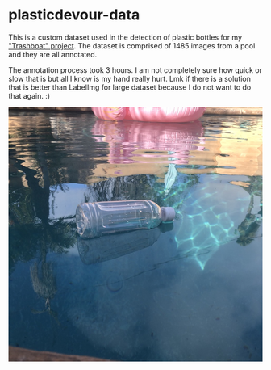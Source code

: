 # plasticdevour-data
This is a custom dataset used in the detection of plastic bottles for my ["Trashboat" project](https://github.com/theTonyVal/see-trash). The dataset is comprised of 1485 images from a pool and they are all annotated.

The annotation process took 3 hours. I am not completely sure how quick or slow that is but all I know is my hand really hurt. Lmk if there is a solution that is better than LabelImg for large dataset because I do not want to do that again. :)

![Sample photo](images/IMG_0567.JPG)

